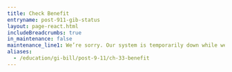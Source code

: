 ```yaml
---
title: Check Benefit
entryname: post-911-gib-status
layout: page-react.html
includeBreadcrumbs: true
in_maintenance: false
maintenance_line1: We’re sorry. Our system is temporarily down while we fix a few things. Please try again later.
aliases:
  - /education/gi-bill/post-9-11/ch-33-benefit
---
```

